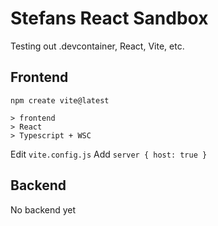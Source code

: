 # Stefans React Sandbox

Testing out .devcontainer, React, Vite, etc.

## Frontend

```npm create vite@latest```

```
> frontend
> React
> Typescript + WSC
```

Edit ```vite.config.js```
Add ```server { host: true }```


## Backend

No backend yet
